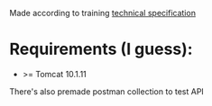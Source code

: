 Made according to training [technical specification](https://zhukovsd.github.io/java-backend-learning-course/Projects/CurrencyExchange/)

# Requirements (I guess):
- \>= Tomcat 10.1.11

There's also premade postman collection to test API